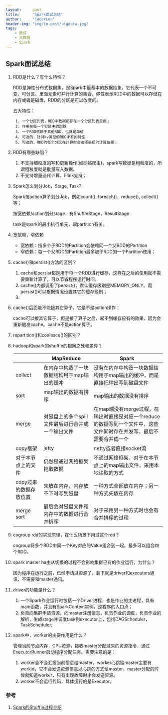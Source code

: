```yaml
---
layout:     post
title:      "Spark面试总结"
author:     "CoderLen"
header-img: "img/in-post/bigdata.jpg"
tags:
    - 面试
    - 大数据
    - Spark
---
```


## Spark面试总结

1. RDD是什么？有什么特性？

   RDD是弹性分布式数据集，是Spark中最基本的数据抽象，它代表一个不可变、可分区、里面元素可并行计算的集合。弹性表示RDD中的数据可以存储在内存或者是磁盘，RDD的分区是可以改变的。

   五大特性：

    	1. 一个分区列表，RDD中数据都存在一个分区列表里面；
    	2. 作用在每一个分区中的函数
    	3. 一个RDD依赖于其他RDD，也就是血统
    	4. 可选的，针对kv类型的RDD才有的特性
    	5. 可选的，RDD的每个分区在计算时会选择最佳的计算位置；

2. RDD有哪些缺陷？

   1. 不支持细粒度的写和更新操作(如网络爬虫)，spark写数据是粗粒度的，所谓粗粒度就是批量写入数据。
   2. 不支持增量迭代计算，Flink支持；

3. Spark怎么划分Job，Stage, Task?

   Spark按action算子划分Job，例如count(), foreach()，reduce(), collect()等；

   按宽依赖/action划分stage，有ShuffleStage，ResultStage

   task是spark的最小执行单元，跟partition有关。

4. 宽依赖，窄依赖

   - 宽依赖：指多个子RDD的Partition会依赖同一个父RDD的Partition
   - 窄依赖：每一个父RDD的Partition最多被子RDD的一个Partition使用；

5. cache()和persist()方法的区别？

   1. cache和persist都是用于将一个RDD进行缓存，这样在之后的使用就不需要重新计算了，可以节省程序运行时间。
   2. cache()内部调用了persist()，默认缓存级别是MEMORY_ONLY。而persist()可以根据情况设置其它的缓存级别；
   3. 

6. cache()后面能不能接其它算子，它是不是action操作；

   cache可以接其它算子，但是接了算子之后，起不到缓存应有的效果，因为会重新触发cache。cache不是action算子。

7. repartition()和coalesce()的区别？

8. hadoop和spark的shuffle的相同之处和差异？

   |                        | MapReduce                                         | Spark                                                        |
   | ---------------------- | ------------------------------------------------- | ------------------------------------------------------------ |
   | collect                | 在内存中构造了一块数据结构用于map输出的缓冲       | 没有在内存中构造一块数据结构用于map输出的缓冲，而是直接把输出写到磁盘文件 |
   | sort                   | map输出的数据有排序                               | map输出的数据没有排序                                        |
   | merge                  | 对磁盘上的多个spill文件最后进行合并成一个输出文件 | 在map端没有merge过程，在输出时直接是对应一个reduce的数据写到一个文件中，这些文件同时存在并发写，最后不需要合并成一个 |
   | copy框架               | jetty                                             | netty或者直接socket流                                        |
   | 对于本节点上的文件     | 仍然是通过网络框架拖取数据                        | 不通过网络框架，对于在本节点上的map输出文件，采用本地读取的方式 |
   | copy过来的数据存放位置 | 先放在内存，内存放不下时写到磁盘                  | 一种方式全部放在内存；另一种方式先放在内存                   |
   | merge sort             | 最后会对磁盘文件和内存中的数据进行合并排序        | 对于采用另一种方式时也会有合并排序的过程                     |

9. cogroup rdd的实现原理，在什么场景下用过这个rdd？

   cogroup将多个RDD中同一个Key对应的Value组合到一起。最多可以组合四个RDD。

10. spark master ha主从切换的过程不会影响集群已有的作业运行，为什么？

    因为程序在运行之前，已经申请过资源了，剩下就是driver和executors通讯，不需要和master通讯。

11. driver的功能是什么？

    1. 一个Spark作业运行时包括一个Driver进程，也是作业的主进程，具有main函数，并且有SparkContext实例，是程序的入口点；
    2. 负责向集群申请资源，向master注册信息，负责作业的调度，负责作业的解析，生成stage并调度task到executor上，包括DAGScheduler，TaskScheduler;

12. spark中，worker的主要作用是什么？

    管理当前节点内存，CPU资源，接收master分配过来的资源指令，通过ExecutorRunner启动程序分配任务。需要注意的是：

    1. worker会不会汇报当前信息给master，worker心跳给master主要有workid，它不会发送资源信息以心跳的方式给master，master分配的时候就知道worker，只有出现故障时才会发送资源。
    2. worker不会运行代码，具体运行的是Executor。







### 参考

1. <a href="http://www.cnblogs.com/jxhd1/p/6528540.html">Spark的Shuffle过程介绍</a>